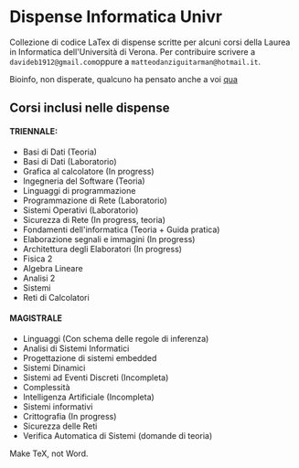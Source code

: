 # Dispense Informatica Univr
Collezione di codice LaTex di dispense scritte per alcuni corsi della Laurea in Informatica dell'Università di Verona.
Per contribuire scrivere a `davideb1912@gmail.com`oppure a `matteodanziguitarman@hotmail.it`. 

Bioinfo, non disperate, qualcuno ha pensato anche a voi [qua](https://materialebioinfounivr.wordpress.com/)

## Corsi inclusi nelle dispense
#### TRIENNALE:
- Basi di Dati (Teoria)
- Basi di Dati (Laboratorio)
- Grafica al calcolatore (In progress)
- Ingegneria del Software (Teoria)
- Linguaggi di programmazione
- Programmazione di Rete (Laboratorio)
- Sistemi Operativi (Laboratorio)
- Sicurezza di Rete (In progress, teoria)
- Fondamenti dell'informatica (Teoria + Guida pratica)
- Elaborazione segnali e immagini (In progress)
- Architettura degli Elaboratori (In progress)
- Fisica 2
- Algebra Lineare
- Analisi 2
- Sistemi
- Reti di Calcolatori

#### MAGISTRALE
- Linguaggi (Con schema delle regole di inferenza)
- Analisi di Sistemi Informatici
- Progettazione di sistemi embedded
- Sistemi Dinamici
- Sistemi ad Eventi Discreti (Incompleta)
- Complessità
- Intelligenza Artificiale (Incompleta)
- Sistemi informativi
- Crittografia (In progress)
- Sicurezza delle Reti
- Verifica Automatica di Sistemi (domande di teoria)

Make TeX, not Word.
